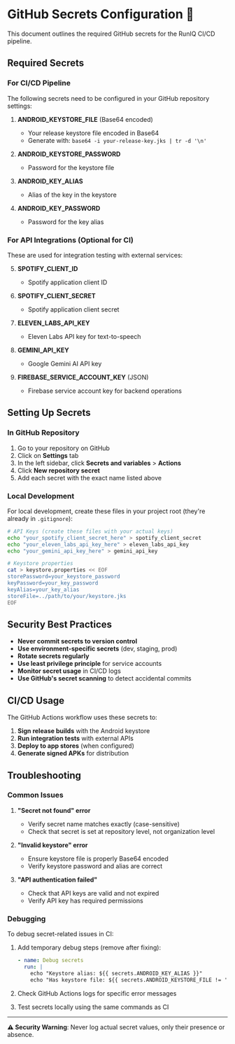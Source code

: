 # GitHub Secrets Configuration 🔐

This document outlines the required GitHub secrets for the RunIQ CI/CD pipeline.

## Required Secrets

### For CI/CD Pipeline

The following secrets need to be configured in your GitHub repository settings:

1. **ANDROID_KEYSTORE_FILE** (Base64 encoded)
   - Your release keystore file encoded in Base64
   - Generate with: `base64 -i your-release-key.jks | tr -d '\n'`

2. **ANDROID_KEYSTORE_PASSWORD**
   - Password for the keystore file

3. **ANDROID_KEY_ALIAS**
   - Alias of the key in the keystore

4. **ANDROID_KEY_PASSWORD**
   - Password for the key alias

### For API Integrations (Optional for CI)

These are used for integration testing with external services:

5. **SPOTIFY_CLIENT_ID**
   - Spotify application client ID

6. **SPOTIFY_CLIENT_SECRET**
   - Spotify application client secret

7. **ELEVEN_LABS_API_KEY**
   - Eleven Labs API key for text-to-speech

8. **GEMINI_API_KEY**
   - Google Gemini AI API key

9. **FIREBASE_SERVICE_ACCOUNT_KEY** (JSON)
   - Firebase service account key for backend operations

## Setting Up Secrets

### In GitHub Repository

1. Go to your repository on GitHub
2. Click on **Settings** tab
3. In the left sidebar, click **Secrets and variables** > **Actions**
4. Click **New repository secret**
5. Add each secret with the exact name listed above

### Local Development

For local development, create these files in your project root (they're already in `.gitignore`):

```bash
# API Keys (create these files with your actual keys)
echo "your_spotify_client_secret_here" > spotify_client_secret
echo "your_eleven_labs_api_key_here" > eleven_labs_api_key
echo "your_gemini_api_key_here" > gemini_api_key

# Keystore properties
cat > keystore.properties << EOF
storePassword=your_keystore_password
keyPassword=your_key_password
keyAlias=your_key_alias
storeFile=../path/to/your/keystore.jks
EOF
```

## Security Best Practices

- **Never commit secrets to version control**
- **Use environment-specific secrets** (dev, staging, prod)
- **Rotate secrets regularly**
- **Use least privilege principle** for service accounts
- **Monitor secret usage** in CI/CD logs
- **Use GitHub's secret scanning** to detect accidental commits

## CI/CD Usage

The GitHub Actions workflow uses these secrets to:

1. **Sign release builds** with the Android keystore
2. **Run integration tests** with external APIs
3. **Deploy to app stores** (when configured)
4. **Generate signed APKs** for distribution

## Troubleshooting

### Common Issues

1. **"Secret not found" error**
   - Verify secret name matches exactly (case-sensitive)
   - Check that secret is set at repository level, not organization level

2. **"Invalid keystore" error**
   - Ensure keystore file is properly Base64 encoded
   - Verify keystore password and alias are correct

3. **"API authentication failed"**
   - Check that API keys are valid and not expired
   - Verify API key has required permissions

### Debugging

To debug secret-related issues in CI:

1. Add temporary debug steps (remove after fixing):
   ```yaml
   - name: Debug secrets
     run: |
       echo "Keystore alias: ${{ secrets.ANDROID_KEY_ALIAS }}"
       echo "Has keystore file: ${{ secrets.ANDROID_KEYSTORE_FILE != '' }}"
   ```

2. Check GitHub Actions logs for specific error messages
3. Test secrets locally using the same commands as CI

---

**⚠️ Security Warning**: Never log actual secret values, only their presence or absence.